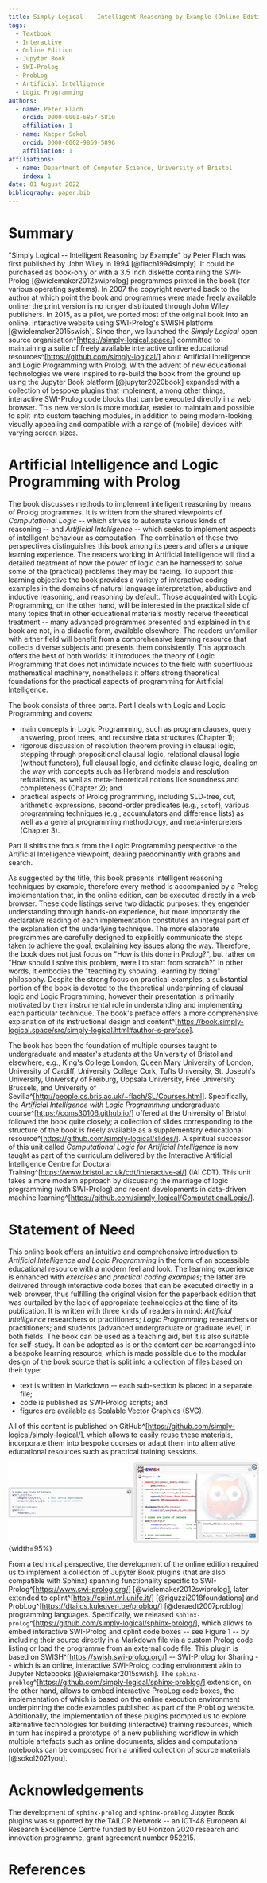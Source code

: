 ```yaml
---
title: Simply Logical -- Intelligent Reasoning by Example (Online Edition)
tags:
  - Textbook
  - Interactive
  - Online Edition
  - Jupyter Book
  - SWI-Prolog
  - ProbLog
  - Artificial Intelligence
  - Logic Programming
authors:
  - name: Peter Flach
    orcid: 0000-0001-6857-5810
    affiliation: 1
  - name: Kacper Sokol
    orcid: 0000-0002-9869-5896
    affiliation: 1
affiliations:
  - name: Department of Computer Science, University of Bristol
    index: 1
date: 01 August 2022
bibliography: paper.bib
---
```


# Summary #

<!-- Does the paper tell the "story" of how the authors came to develop it,
     or what their expertise is? -->
"Simply Logical -- Intelligent Reasoning by Example" by Peter Flach was first
published by John Wiley in 1994 [@flach1994simply].
It could be purchased as book-only or with a 3.5 inch diskette containing the
SWI-Prolog [@wielemaker2012swiprolog] programmes printed in the book
(for various operating systems).
In 2007 the copyright reverted back to the author at which point the book and
programmes were made freely available online;
the print version is no longer distributed through John Wiley publishers.
In 2015, as a pilot, we ported most of the original book into an online,
interactive website using SWI-Prolog's SWISH platform [@wielemaker2015swish].
Since then, we launched the *Simply Logical* open source
organisation^[https://simply-logical.space/] committed to maintaining
a suite of freely available interactive online educational
resources^[https://github.com/simply-logical/] about
Artificial Intelligence and Logic Programming with Prolog.
With the advent of new educational technologies we were inspired to re-build
the book from the ground up using the Jupyter Book platform [@jupyter2020book]
expanded with a collection of bespoke plugins that implement, among other
things, interactive SWI-Prolog code blocks that can be executed directly in
a web browser.
This new version is more modular, easier to maintain and possible to split into
custom teaching modules, in addition to being modern-looking, visually appealing
and compatible with a range of (mobile) devices with varying screen sizes.

# Artificial Intelligence and Logic Programming with Prolog #

<!-- learning objectives -->
The book discusses methods to implement intelligent reasoning by means of
Prolog programmes.
It is written from the shared viewpoints of *Computational Logic* -- which
strives to automate various kinds of reasoning -- and
*Artificial Intelligence* -- which seeks to implement aspects of intelligent
behaviour as computation.
The combination of these two perspectives distinguishes this book among its
peers and offers a unique learning experience.
The readers working in Artificial Intelligence will find a detailed treatment of
how the power of logic can be harnessed to solve some of the (practical)
problems they may be facing.
To support this learning objective the book provides a variety of interactive
coding examples in the domains of natural language interpretation,
abductive and inductive reasoning, and reasoning by default.
Those acquainted with Logic Programming, on the other hand, will be interested
in the practical side of many topics that in other educational materials
mostly receive theoretical treatment -- many advanced programmes presented and
explained in this book are not, in a didactic form, available elsewhere.
The readers unfamiliar with either field will benefit from a comprehensive
learning resource that collects diverse subjects and presents them consistently.
This approach offers the best of both worlds: it introduces the theory of
Logic Programming that does not intimidate novices to the field with superfluous
mathematical machinery, nonetheless it offers strong theoretical foundations
for the practical aspects of programming for Artificial Intelligence.

<!-- contents summary -->
<!-- Does the paper describe the learning materials and sequence?  -->
The book consists of three parts.
Part I deals with Logic and Logic Programming and covers:

* main concepts in Logic Programming, such as program clauses, query answering,
  proof trees, and recursive data structures (Chapter 1);
* rigorous discussion of resolution theorem proving in clausal logic, stepping
  through propositional clausal logic, relational clausal logic (without
  functors), full clausal logic, and definite clause logic, dealing on the way
  with concepts such as Herbrand models and resolution refutations, as well as
  meta-theoretical notions like soundness and completeness (Chapter 2); and
* practical aspects of Prolog programming, including SLD-tree, cut,
  arithmetic expressions, second-order predicates (e.g., `setof`),
  various programming techniques (e.g., accumulators and difference lists)
  as well as a general programming methodology, and meta-interpreters
  (Chapter 3).

Part II shifts the focus from the Logic Programming perspective to the
Artificial Intelligence viewpoint, dealing predominantly with graphs and
search.

<!-- instructional design -->
As suggested by the title, this book presents intelligent reasoning techniques
by example, therefore every method is accompanied by a Prolog implementation
that, in the online edition, can be executed directly in a web browser.
These code listings serve two didactic purposes: they engender understanding
through hands-on experience, but more importantly the declarative reading of
each implementation constitutes an integral part of the explanation of the
underlying technique.
The more elaborate programmes are carefully designed to explicitly communicate
the steps taken to achieve the goal, explaining key issues along the way.
Therefore, the book does not just focus on "How is this done in Prolog?",
but rather on "How should I solve this problem, were I to start from scratch?"
In other words, it embodies the "teaching by showing, learning by doing"
philosophy.
Despite the strong focus on practical examples, a substantial portion of the
book is devoted to the theoretical underpinning of clausal logic and
Logic Programming, however their presentation is primarily motivated by their
instrumental role in understanding and implementing each particular technique.
The book's preface offers a more comprehensive explanation of its instructional
design and content^[https://book.simply-logical.space/src/simply-logical.html#author-s-preface].

<!-- experience of use in teaching and learning situations -->
<!-- Does it describe how it has been used in the classroom or other settings,
     and how someone might adopt it? -->
<!-- Does the documentation explain how someone would adopt the module,
     and include examples of how to use it? -->
The book has been the foundation of multiple courses taught to undergraduate
and master's students at the University of Bristol and elsewhere, e.g.,
King's College London, Queen Mary University of London, University of Cardiff,
University College Cork, Tufts University, St. Joseph's University,
University of Freiburg, Uppsala University, Free University Brussels, and
University of Sevilla^[http://people.cs.bris.ac.uk/~flach/SL/Courses.html].
Specifically, the *Artificial Intelligence with Logic Programming* undergraduate
course^[https://coms30106.github.io/] offered at the University of Bristol
followed the book quite closely;
a collection of slides corresponding to the structure of the book is freely
available as a supplementary educational
resource^[https://github.com/simply-logical/slides/].
A spiritual successor of this unit called
*Computational Logic for Artificial Intelligence* is now taught as part of the
curriculum delivered by the Interactive Artificial Intelligence Centre for
Doctoral Training^[https://www.bristol.ac.uk/cdt/interactive-ai/] (IAI CDT).
This unit takes a more modern approach by discussing the marriage of
logic programming (with SWI-Prolog) and recent developments in data-driven
machine learning^[https://github.com/simply-logical/ComputationalLogic/].

# Statement of Need #

<!-- Do the authors clearly state the need for this module and who the target
     audience is? -->
<!-- How these contribute to computationally enabled teaching and learning and
     how they might be adopted by others -->
This online book offers an intuitive and comprehensive introduction to
*Artificial Intelligence and Logic Programming* in the form of an accessible
educational resource with a modern feel and look.
The learning experience is enhanced with *exercises* and
*practical coding examples*;
the latter are delivered through interactive code boxes that can be executed
directly in a web browser, thus fulfilling the original vision for the
paperback edition that was curtailed by the lack of appropriate technologies at
the time of its publication.
It is written with three kinds of readers in mind:
*Artificial Intelligence* researchers or practitioners;
*Logic Programming* researchers or practitioners; and
students (advanced undergraduate or graduate level) in both fields.
The book can be used as a teaching aid, but it is also suitable for self-study.
It can be adopted as is or the content can be rearranged into a bespoke learning
resource, which is made possible due to the modular design of the book source
that is split into a collection of files based on their type:

* text is written in Markdown -- each sub-section is placed in a separate file;
* code is published as SWI-Prolog scripts; and
* figures are available as Scalable Vector Graphics (SVG).

All of this content is published on
GitHub^[https://github.com/simply-logical/simply-logical/], which allows to
easily reuse these materials, incorporate them into bespoke courses or
adapt them into alternative educational resources such as practical
training sessions.

![Interactive SWI-Prolog code box based on SWISH. A code listing (left) can be turned into an interactive code box (right) by pressing the "play" button placed in the top-right corner.](codebox.png){width=95%}

From a technical perspective, the development of the online edition required us
to implement a collection of Jupyter Book plugins (that are also compatible with
Sphinx) spanning functionality specific to
SWI-Prolog^[https://www.swi-prolog.org/] [@wielemaker2012swiprolog],
later extended to cplint^[https://cplint.ml.unife.it/] [@riguzzi2018foundations]
and ProbLog^[https://dtai.cs.kuleuven.be/problog/] [@deraedt2007problog]
programming languages.
Specifically, we released
`sphinx-prolog`^[https://github.com/simply-logical/sphinx-prolog/], which
allows to embed interactive SWI-Prolog and cplint code boxes -- see Figure 1 --
by including their source directly in a Markdown file via a custom Prolog code
listing or load the programme from an external code file.
This plugin is based on SWISH^[https://swish.swi-prolog.org/] --
SWI-Prolog for Sharing -- which is an online, interactive SWI-Prolog coding
environment akin to Jupyter Notebooks [@wielemaker2015swish].
The `sphinx-problog`^[https://github.com/simply-logical/sphinx-problog/]
extension, on the other hand, allows to embed interactive ProbLog code boxes,
the implementation of which is based on the online execution environment
underpinning the code examples published as part of the ProbLog website.
Additionally, the implementation of these plugins prompted us to explore
alternative technologies for building (interactive) training resources,
which in turn has inspired a prototype of a new publishing workflow in which
multiple artefacts such as online documents, slides and computational notebooks
can be composed from a unified collection of source materials [@sokol2021you].

# Acknowledgements #

The development of `sphinx-prolog` and `sphinx-problog` Jupyter Book plugins
was supported by the TAILOR Network -- an ICT-48 European AI Research
Excellence Centre funded by EU Horizon 2020 research and innovation programme,
grant agreement number 952215.

# References #
